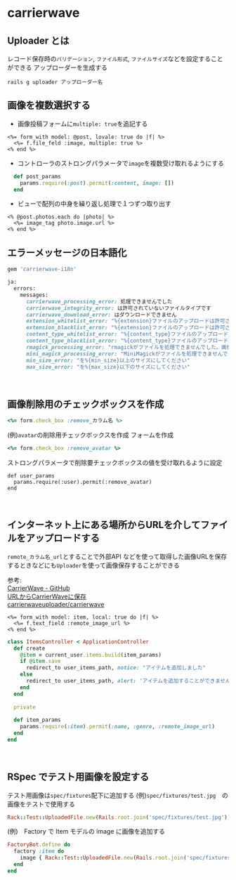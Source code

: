 # carrierwave


## Uploader とは
レコード保存時の`バリデーション`, `ファイル形式`, `ファイルサイズ`などを設定することができる
アップローダーを生成する
```
rails g uploader アップローダー名
```

  
## 画像を複数選択する
- 画像投稿フォームに`multiple: true`を追記する
```erb
<%= form_with model: @post, lovale: true do |f| %>
  <%= f.file_feld :image, multiple: true %>
<% end %>
```
  
- コントローラのストロングパラメータで`image`を複数受け取れるようにする
```rb
  def post_params
    params.require(:post).permit(:content, image: [])
  end
```

- ビューで配列の中身を繰り返し処理で１つずつ取り出す
```erb
<% @post.photos.each do |photo| %>
  <%= image_tag photo.image.url %>
<% end %>
```
  
## エラーメッセージの日本語化
```rb
gem 'carrierwave-i18n'
```
```rb
ja:
  errors:
    messages:
      carrierwave_processing_error: 処理できませんでした
      carrierwave_integrity_error: は許可されていないファイルタイプです
      carrierwave_download_error: はダウンロードできません
      extension_whitelist_error: "%{extension}ファイルのアップロードは許可されていません。アップロードできるファイルタイプ: %{allowed_types}"
      extension_blacklist_error: "%{extension}ファイルのアップロードは許可されていません。アップロードできないファイルタイプ: %{prohibited_types}"
      content_type_whitelist_error: "%{content_type}ファイルのアップロードは許可されていません。アップロードできるファイルタイプ: %{allowed_types}"
      content_type_blacklist_error: "%{content_type}ファイルのアップロードは許可されていません"
      rmagick_processing_error: "rmagickがファイルを処理できませんでした。画像を確認してください。エラーメッセージ: %{e}"
      mini_magick_processing_error: "MiniMagickがファイルを処理できませんでした。画像を確認してください。エラーメッセージ: %{e}"
      min_size_error: "を%{min_size}以上のサイズにしてください"
      max_size_error: "を%{max_size}以下のサイズにしてください"
```
  
<br>

## 画像削除用のチェックボックスを作成
```rb
<%= form.check_box :remove_カラム名 %>
```
(例)`avatar`の削除用チェックボックスを作成
フォームを作成
```rb
<%= form.check_box :remove_avatar %>
```
ストロングパラメータで削除要チェックボックスの値を受け取れるように設定
```
def user_params
  params.require(:user).permit(:remove_avatar)
end
```
  
<br>

## インターネット上にある場所からURLを介してファイルをアップロードする
`remote_カラム名_url`とすることで外部API などを使って取得した画像URLを保存するときなどにも`Uploader`を使って画像保存することができる
  
参考:  
[CarrierWave - GitHub](https://github.com/carrierwaveuploader/carrierwave#uploading-files-from-a-remote-location)  
[URLからCarrierWaveに保存](https://qiita.com/joaoki0412/items/64cb44592923bde2e8ff#-url%E3%81%8B%E3%82%89carrierwave%E3%81%AB%E4%BF%9D%E5%AD%98)  
[carrierwaveuploader/carrierwave](https://github.com/carrierwaveuploader/carrierwave/blob/229594fb2ac7cfa59586162c0b3fc3d0b5bab978/lib/carrierwave/mount.rb#L161)
  
```erb
<%= form_with model: item, local: true do |f| %>
  <%= f.text_field :remote_image_url %>
<% end %>
```
```rb
class ItemsController < ApplicationController
  def create
    @item = current_user.items.build(item_params)
    if @item.save
      redirect_to user_items_path, notice: "アイテムを追加しました"
    else
      redirect_to user_items_path, alert: 'アイテムを追加することができませんでした'
    end
  end
  
  private
  
  def item_params
    params.require(:item).permit(:name, :genre, :remote_image_url)
  end
end
```
  
<br>
  
## RSpec でテスト用画像を設定する
テスト用画像は`spec/fixtures`配下に追加する
(例)`spec/fixtures/test.jpg`　の画像をテストで使用する
```rb
Rack::Test::UploadedFile.new(Rails.root.join('spec/fixtures/test.jpg'))
```
(例)　Factory で Item モデルの image に画像を追加する
```rb
FactoryBot.define do
  factory :item do
    image { Rack::Test::UploadedFile.new(Rails.root.join('spec/fixtures/test.jpg')) }
  end
end
```
